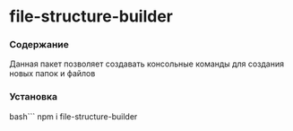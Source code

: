 # file-structure-builder


### Содержание

Данная пакет позволяет создавать консольные команды для создания новых папок и файлов

### Установка

bash```
npm i file-structure-builder
```
